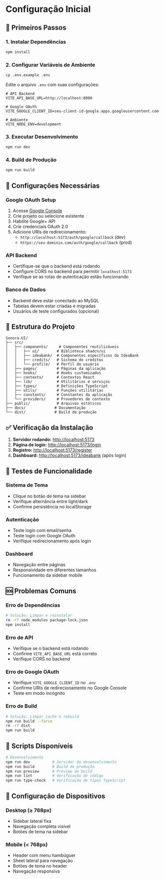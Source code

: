 # Configuração Inicial

## 🚀 **Primeiros Passos**

### **1. Instalar Dependências**

```bash
npm install
```

### **2. Configurar Variáveis de Ambiente**

```bash
cp .env.example .env
```

Edite o arquivo `.env` com suas configurações:

```env
# API Backend
VITE_API_BASE_URL=http://localhost:8000

# Google OAuth
VITE_GOOGLE_CLIENT_ID=seu-client-id-google.apps.googleusercontent.com

# Ambiente
VITE_NODE_ENV=development
```

### **3. Executar Desenvolvimento**

```bash
npm run dev
```

### **4. Build de Produção**

```bash
npm run build
```

## 🔧 **Configurações Necessárias**

### **Google OAuth Setup**

1. Acesse [Google Console](https://console.developers.google.com/)
2. Crie projeto ou selecione existente
3. Habilite Google+ API
4. Crie credenciais OAuth 2.0
5. Adicione URIs de redirecionamento:
   - `http://localhost:5173/auth/google/callback` (dev)
   - `https://seu-dominio.com/auth/google/callback` (prod)

### **API Backend**

- Certifique-se que o backend está rodando
- Configure CORS no backend para permitir `localhost:5173`
- Verifique se as rotas de autenticação estão funcionando

### **Banco de Dados**

- Backend deve estar conectado ao MySQL
- Tabelas devem estar criadas e migradas
- Usuários de teste configurados (opcional)

## 📁 **Estrutura do Projeto**

```
Sonora-UI/
├── src/
│   ├── components/     # Componentes reutilizáveis
│   │   ├── ui/        # Biblioteca shadcn/ui
│   │   ├── ideabank/  # Componentes específicos do IdeaBank
│   │   ├── credits/   # Sistema de créditos
│   │   └── profile/   # Perfil do usuário
│   ├── pages/         # Páginas da aplicação
│   ├── hooks/         # Hooks customizados
│   ├── contexts/      # Contextos React
│   ├── lib/           # Utilitários e serviços
│   ├── types/         # Definições TypeScript
│   ├── utils/         # Funções utilitárias
│   ├── constants/     # Constantes da aplicação
│   └── providers/     # Provedores de contexto
├── public/            # Arquivos estáticos
├── docs/             # Documentação
└── dist/             # Build de produção
```

## ✅ **Verificação da Instalação**

1. **Servidor rodando:** <http://localhost:5173>
2. **Página de login:** <http://localhost:5173/login>
3. **Registro:** <http://localhost:5173/register>
4. **Dashboard:** <http://localhost:5173/ideabank> (após login)

## 🧪 **Testes de Funcionalidade**

### **Sistema de Tema**

- Clique no botão de tema na sidebar
- Verifique alternância entre light/dark
- Confirme persistência no localStorage

### **Autenticação**

- Teste login com email/senha
- Teste login com Google OAuth
- Verifique redirecionamento após login

### **Dashboard**

- Navegação entre páginas
- Responsividade em diferentes tamanhos
- Funcionamento da sidebar mobile

## 🆘 **Problemas Comuns**

### **Erro de Dependências**

```bash
# Solução: Limpar e reinstalar
rm -rf node_modules package-lock.json
npm install
```

### **Erro de API**

- Verifique se o backend está rodando
- Confirme `VITE_API_BASE_URL` está correto
- Verifique CORS no backend

### **Erro de Google OAuth**

- Verifique `VITE_GOOGLE_CLIENT_ID` no `.env`
- Confirme URIs de redirecionamento no Google Console
- Teste em modo incógnito

### **Erro de Build**

```bash
# Solução: Limpar cache e rebuild
npm run build --force
rm -rf dist
npm run build
```

## 🔧 **Scripts Disponíveis**

```bash
# Desenvolvimento
npm run dev          # Servidor de desenvolvimento
npm run build        # Build de produção
npm run preview      # Preview do build
npm run lint         # Verificação de código
npm run type-check   # Verificação de tipos TypeScript
```

## 📱 **Configuração de Dispositivos**

### **Desktop (≥ 768px)**

- Sidebar lateral fixa
- Navegação completa visível
- Botões de tema na sidebar

### **Mobile (< 768px)**

- Header com menu hambúguer
- Sheet lateral para navegação
- Botões de tema no header
- Navegação responsiva
